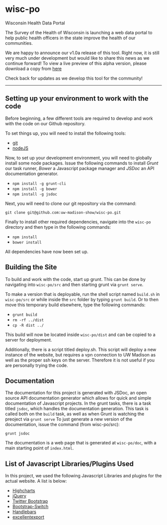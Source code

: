 wisc-po
=======

Wisconsin Health Data Portal

The Survey of the Health of Wisconsin is launching a web data portal to help
public health officers in the state improve the health of our communities.

We are happy to announce our v1.0a release of this tool. Right now, it is still
very much under development but would like to share this news as we continue
forward! To view a live preview of this alpha version, please download a copy from [here](https://github.com/uw-madison-show/wisc-po/releases/tag/v1.0-a "Version 1.0a Release")

Check back for updates as we develop this tool for the community!

***

Setting up your environment to work with the code
-----

Before beginning, a few different tools are required to develop and work with
the code on our Github repository.

To set things up, you will need to install the following tools:
- [git](http://git-scm.com/downloads "Git")
- [nodeJS](http://nodejs.org/download/ "nodeJS")

Now, to set up your development environment, you will need to globally install
some node packages. Issue the following commands to install _Grunt_ our task runner,
_Bower_ a Javascript package manager and _JSDoc_ an API documentation generator.

- `npm install -g grunt-cli`
- `npm install -g bower`
- `npm install -g jsdoc`

Next, you will need to clone our git repository via the command:

`git clone git@github.com:uw-madison-show/wisc-po.git`

Finally to install other required dependencies, navigate into the `wisc-po`
directory and then type in the following commands:

- `npm install`
- `bower install`

All dependencies have now been set up.

Building the Site
-----

To build and work with the code, start up grunt. This can be done by navigating
into `wisc-po/src` and then starting grunt via `grunt serve`.

To make a version that is deployable, run the shell script named `build.sh` in
`wisc-po/src` or while inside the `src` folder by typing `grunt build`. Or to
then move this temporary build elsewhere, type the following commands:
- `grunt build`
- `rm -rf ../dist`
- `cp -R dist ../`

This build will now be located inside `wisc-po/dist` and can be copied to a
server for deployment.

Additionally, there is a script titled deploy.sh. This script will deploy a new
instance of the website, but requires a vpn connection to UW Madison as well as
the proper ssh keys on the server. Therefore it is not useful if you are
personally trying the code.

Documentation
-----

The documentation for this project is generated with JSDoc, an open source API
documentation generator which allows for quick and simple documentation of
Javascript projects. In the grunt tasks, there is a task titled `jsdoc`, which
handles the documentation generation. This task is called both on the `build`
task, as well as when Grunt is watching the preoject via `grunt serve` To just
generate a new version of the documentation, issue the command (from wisc-po/src):

`grunt jsdoc`

The documentation is a web page that is generated at `wisc-po/doc`, with a main
starting point of `index.html`.

List of Javascript Libraries/Plugins Used
-----

In this project, we used the following Javascript Libraries and plugins for the
actual website. A list is below:

- [Highcharts](http://www.highcharts.com/ "Highcharts")
- [jQuery](http://jquery.com/ "jQuery")
- [Twitter Bootstrap](http://getbootstrap.com/ "Twitter Bootstrap")
- [Bootstrap-Switch](http://www.bootstrap-switch.org/ "Boostrap-Switch")
- [Handlebars](http://handlebarsjs.com/ "Handlebars")
- [excellentexport](https://github.com/jmaister/excellentexport "excellentexport")
